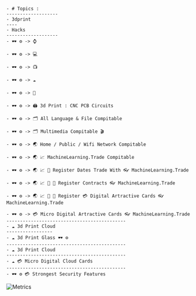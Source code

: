 ```
- # Topics :
-------------------
- 3dprint
----
- Hacks 
-------------------
- 🕶️ ⚙️ -> ⌚ 

- 🕶️ ⚙️ -> 💻 

- 🕶️ ⚙️ -> 📺 

- 🕶️ ⚙️ -> ☁️

- 🕶️ ⚙️ -> 📳

- 🕶️ ⚙️ -> 🖨️ 3d Print : CNC PCB Circuits

- 🕶️ ⚙️ -> 🗂️ All Language & File Compitable 

- 🕶️ ⚙️ -> 🗂️ Multimedia Compitable 🎬

- 🕶️ ⚙️ -> 🌏 Home / Public / Wifi Network Compitable

- 🕶️ ⚙️ -> 🌏 📈 MachineLearning.Trade Compitable 

- 🕶️ ⚙️ -> 🌏 📈 📅 Register Dates Trade With 👓 MachineLearning.Trade 

- 🕶️ ⚙️ -> 🌏 📈 📅 📃 Register Contracts 👓 MachineLearning.Trade 

- 🕶️ ⚙️ -> 🌏 📈 📅 📃 Register 💳 Digital Artractive Cards 👓 MachineLearning.Trade

- 🕶️ ⚙️ -> 💳 Micro Digital Artractive Cards 👓 MachineLearning.Trade
--------------------------------------------
- ☁️ 3d Print Cloud
-----------------
- ☁️ 3d Print Glass 🕶️ ⚙️
--------------------------------------------
- ☁️ 3d Print Cloud
--------------------------------------------
- ☁️ 💳 Micro Digital Cloud Cards
--------------------------------------------
- 🕶️ ⚙️ 💳 Strongest Security Features 
```
  




![Metrics](https://metrics.lecoq.io/culturesupport?template=classic&isocalendar=1&languages=1&introduction=1&stars=1&people=1&gists=1&followup=1&lines=1&achievements=1&isocalendar.duration=half-year&languages.limit=8&languages.sections=most-used&languages.colors=github&languages.threshold=0%25&languages.indepth=false&languages.recent.load=300&languages.recent.days=14&introduction.title=true&stars.limit=100&people.limit=24&people.size=28&people.types=followers%2C%20following&people.identicons=true&people.shuffle=false&followup.sections=repositories&achievements.threshold=C&achievements.secrets=true&achievements.limit=0&config.timezone=Europe%2FBerlin)











